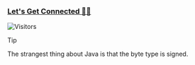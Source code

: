 ### [Let's Get Connected 🤝🏻](https://bio.link/rajarshicode)  
![Visitors](https://api.visitorbadge.io/api/visitors?path=RajarshiCode&countColor=%23263759)

> [!TIP]
> The strangest thing about Java is that the byte type is signed.
